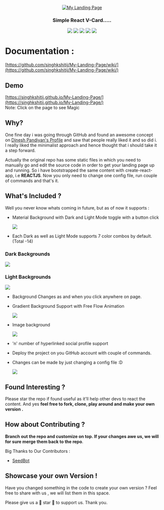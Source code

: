 <p align="center">
  <a href="https://singhkshitij.github.io/My-Landing-Page/">
    <img alt="My Landing Page" src="https://github.com/singhkshitij/My-Landing-Page/blob/master/sample/My%20Portfolio%20Page.png">
  </a>
</p>

<h3 align="center">
  Simple React V-Card.....
</h3>

<p align="center">
  <img src="https://img.shields.io/badge/Build-Passed-green.svg">
  <img src="https://img.shields.io/badge/Maintained%3F-yes-green.svg">
  <img src="https://img.shields.io/travis/ReactTraining/react-router/master.svg?style=flat-square">
  <img src="https://img.shields.io/website-up-down-green-red/http/shields.io.svg">
  <img src="https://img.shields.io/github/license/Naereen/StrapDown.js.svg">
</p>


# Documentation : 
   [https://github.com/singhkshitij/My-Landing-Page/wiki/](https://github.com/singhkshitij/My-Landing-Page/wiki/)

## Demo
  [https://singhkshitij.github.io/My-Landing-Page/](https://singhkshitij.github.io/My-Landing-Page/) <br/>
  Note: Click on the page to see Magic

## Why?
One fine day i was going through GitHub and found an awesome concept on [Dinesh Pandiyan's Profile](https://github.com/flexdinesh/dev-landing-page) and saw that people really liked it and so did i. I really liked the minimalist approach and hence thought that i should take it a step forward. 

Actually the original repo has some static files in which you need to manually go and edit the source code in order to get your landing page up and running. So i have bootstrapped the same content with create-react-app, i.e **REACTJS**. Now you only need to change one config file, run couple of commands and that's it. 

## What's Included ?

Well you never know whats coming in future, but as of now it supports :

- Material Background with Dark and Light Mode toggle with a button click

  ![](https://raw.githubusercontent.com/singhkshitij/My-Landing-Page/master/sample/diff.png)
  
-  Each Dark as well as Light Mode supports 7 color combos by default. (Total -14)

### Dark Backgrounds 

![](https://github.com/singhkshitij/My-Landing-Page/blob/master/sample/Dark.png)

### Light Backgrounds

![](https://github.com/singhkshitij/My-Landing-Page/blob/master/sample/light.png)

- Background Changes as and when you click anywhere on page.
- Gradient Background Support with Free Flow Animation 

  ![](https://github.com/singhkshitij/My-Landing-Page/blob/master/sample/gradient.PNG)

- Image background

  ![](https://github.com/singhkshitij/My-Landing-Page/blob/master/sample/image.PNG)

- 'n' number of hyperlinked social profile support
- Deploy the project on you GitHub account with couple of commands.
- Changes can be made by just changing a config file :D

  ![](https://github.com/singhkshitij/My-Landing-Page/blob/master/sample/conifgs.PNG)


## Found Interesting ?
Please star the repo if found useful as it'll help other devs to react the content. And yes **feel free to fork, clone, play around and make your own version .**

## How about Contributing ?
**Branch out the repo and customize on top. If your changes awe us, we will for sure merge them back to the repo**.

Big Thanks to Our Contributors : 

- [SeedBot](https://github.com/SeedBoot)

## Showcase your own Version !
Have you changed something in the code to create your own version ? Feel free to share with us , we will list them in this space. 

Please give us a 💖 star 💖 to support us. Thank you.
